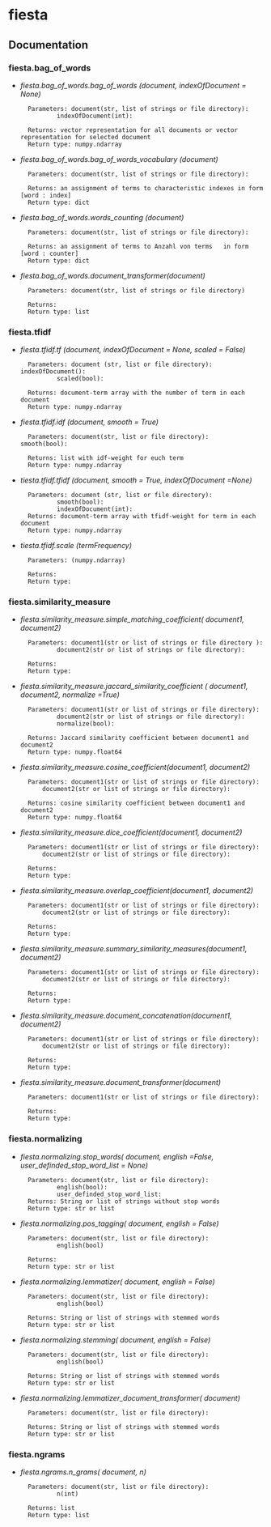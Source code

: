 # fiesta
## Documentation 

### fiesta.bag_of_words    

* _fiesta.bag_of_words.bag_of_words (document, indexOfDocument = None)_
	
		Parameters: document(str, list of strings or file directory): 
				indexOfDocument(int):

		Returns: vector representation for all documents or vector representation for selected document
		Return type: numpy.ndarray

* _fiesta.bag_of_words.bag_of_words_vocabulary (document)_
	
		Parameters: document(str, list of strings or file directory):
				
		Returns: an assignment of terms to characteristic indexes in form [word : index] 
		Return type: dict

* _fiesta.bag_of_words.words_counting (document)_
	
		Parameters: document(str, list of strings or file directory):
				
		Returns: an assignment of terms to Anzahl von terms   in form [word : counter] 
		Return type: dict

* _fiesta.bag_of_words.document_transformer(document)_
	
		Parameters: document(str, list of strings or file directory)
				
		Returns:
		Return type: list



### fiesta.tfidf    

* _fiesta.tfidf.tf (document, indexOfDocument = None,  scaled = False)_
		
		Parameters: document (str, list or file directory):							 				indexOfDocument():
				scaled(bool):

		Returns: document-term array with the number of term in each document 
		Return type: numpy.ndarray

* _fiesta.tfidf.idf (document, smooth = True)_
		
		Parameters:	document(str, list or file directory):											smooth(bool):

		Returns: list with idf-weight for euch term
		Return type: numpy.ndarray


* _tiesta.tfidf.tfidf (document, smooth = True,  indexOfDocument =None)_

		Parameters: document (str, list or file directory):
				smooth(bool):
				indexOfDocument(int):
		Returns: document-term array with tfidf-weight for term in each document 
		Return type: numpy.ndarray

* _tiesta.tfidf.scale (termFrequency)_

		Parameters: (numpy.ndarray)

		Returns:
		Return type:



### fiesta.similarity_measure

* _fiesta.similarity_measure.simple_matching_coefficient( document1, document2)_
		
		Parameters: document1(str or list of strings or file directory ):
				document2(str or list of strings or file directory):
		
		Returns:
		Return type:

* _fiesta.similarity_measure.jaccard_similarity_coefficient ( document1, document2, normalize =True)_
		
		Parameters: document1(str or list of strings or file directory):
				document2(str or list of strings or file directory):
				normalize(bool):
				
		Returns: Jaccard similarity coefficient between document1 and document2
		Return type: numpy.float64

* _fiesta.similarity_measure.cosine_coefficient(document1, document2)_
		
		Parameters: document1(str or list of strings or file directory):
			document2(str or list of strings or file directory):

		Returns: cosine similarity coefficient between document1 and document2
		Return type: numpy.float64

* _fiesta.similarity_measure.dice_coefficient(document1, document2)_
		
		Parameters: document1(str or list of strings or file directory):
			document2(str or list of strings or file directory):

		Returns:
		Return type:

* _fiesta.similarity_measure.overlap_coefficient(document1, document2)_
		
		Parameters: document1(str or list of strings or file directory):
			document2(str or list of strings or file directory):

		Returns:
		Return type:

* _fiesta.similarity_measure.summary_similarity_measures(document1, document2)_
		
		Parameters: document1(str or list of strings or file directory):
			document2(str or list of strings or file directory):

		Returns:
		Return type:


* _fiesta.similarity_measure.document_concatenation(document1, document2)_
		
		Parameters: document1(str or list of strings or file directory):
			document2(str or list of strings or file directory):

		Returns:
		Return type:

* _fiesta.similarity_measure.document_transformer(document)_
		
		Parameters: document1(str or list of strings or file directory):
				
		Returns:
		Return type:

### fiesta.normalizing 


* _fiesta.normalizing.stop_words( document, english =False, user_definded_stop_word_list = None)_
		
		Parameters: document(str, list or file directory):
				english(bool):
				user_definded_stop_word_list:
		Returns: String or list of strings without stop words
		Return type: str or list 

* _fiesta.normalizing.pos_tagging( document, english = False)_
		
		Parameters: document(str, list or file directory):
				english(bool)
				
		Returns:
		Return type: str or list 


* _fiesta.normalizing.lemmatizer( document, english = False)_
		
		Parameters: document(str, list or file directory):
				english(bool)
				
		Returns: String or list of strings with stemmed words
		Return type: str or list 

* _fiesta.normalizing.stemming( document, english = False)_
		
		Parameters: document(str, list or file directory):
				english(bool)
				
		Returns: String or list of strings with stemmed words
		Return type: str or list 

* _fiesta.normalizing.lemmatizer_document_transformer( document)_
		
		Parameters: document(str, list or file directory):
							
		Returns: String or list of strings with stemmed words
		Return type: str or list 

### fiesta.ngrams

* _fiesta.ngrams.n_grams( document, n)_
		
		Parameters: document(str, list or file directory):
				n(int)
				
		Returns: list
		Return type: list 




